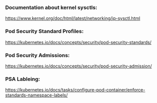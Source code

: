 ### Documentation about kernel sysctls:
https://www.kernel.org/doc/html/latest/networking/ip-sysctl.html

### Pod Security Standard Profiles:
https://kubernetes.io/docs/concepts/security/pod-security-standards/

### Pod Security Admissions:
https://kubernetes.io/docs/concepts/security/pod-security-admission/

### PSA Lableing:
https://kubernetes.io/docs/tasks/configure-pod-container/enforce-standards-namespace-labels/
